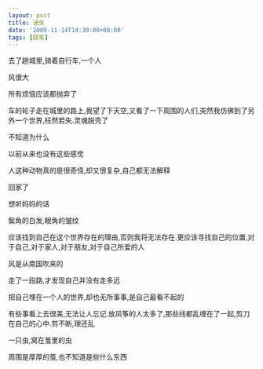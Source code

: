 ```yaml
---
layout: post
title: 迷失
date: '2009-11-14T14:30:00+08:00'
tags: [随笔]
---
```


去了趟城里,骑着自行车,一个人

风很大

所有烦恼应该都抛弃了

车的轮子走在城里的路上,我望了下天空,又看了一下周围的人们,突然我仿佛到了另外一个世界,枉然若失.灵魂脱壳了

不知道为什么

以前从来也没有这些感觉

人这种动物真的是很奇怪,却又很复杂,自己都无法解释

回家了

想听妈妈的话

鬓角的白发,眼角的皱纹

应该找到自己在这个世界存在的理由,否则我将无法存在.更应该寻找自己的位置,对于自己,对于家人,对于朋友,对于自己所爱的人

风是从南国吹来的

走了一段路,才发现自己并没有走多远

把自己埋在一个人的世界,却也无所事事,是自己最看不起的

有些事看上去很美,无法让人忘记.放风筝的人太多了,那些线都乱缠在了一起,剪刀在自己的心中.剪不断,理还乱

一只虫,窝在茧里的虫

周围是厚厚的茧,也不知道是些什么东西
